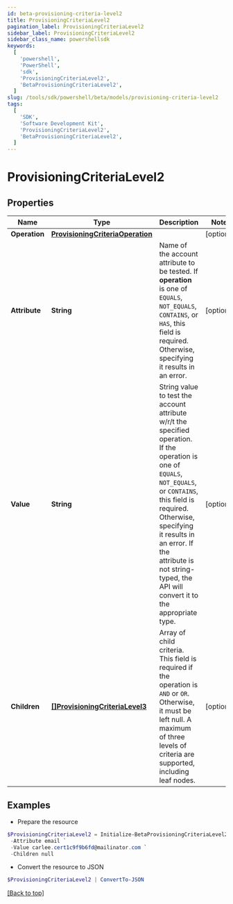 ```yaml
---
id: beta-provisioning-criteria-level2
title: ProvisioningCriteriaLevel2
pagination_label: ProvisioningCriteriaLevel2
sidebar_label: ProvisioningCriteriaLevel2
sidebar_class_name: powershellsdk
keywords:
  [
    'powershell',
    'PowerShell',
    'sdk',
    'ProvisioningCriteriaLevel2',
    'BetaProvisioningCriteriaLevel2',
  ]
slug: /tools/sdk/powershell/beta/models/provisioning-criteria-level2
tags:
  [
    'SDK',
    'Software Development Kit',
    'ProvisioningCriteriaLevel2',
    'BetaProvisioningCriteriaLevel2',
  ]
---
```


# ProvisioningCriteriaLevel2

## Properties

| Name | Type | Description | Notes |
| --- | --- | --- | --- |
| **Operation** | [**ProvisioningCriteriaOperation**](provisioning-criteria-operation) |  | [optional] |
| **Attribute** | **String** | Name of the account attribute to be tested. If **operation** is one of `EQUALS`, `NOT_EQUALS`, `CONTAINS`, or `HAS`, this field is required. Otherwise, specifying it results in an error. | [optional] |
| **Value** | **String** | String value to test the account attribute w/r/t the specified operation. If the operation is one of `EQUALS`, `NOT_EQUALS`, or `CONTAINS`, this field is required. Otherwise, specifying it results in an error. If the attribute is not string-typed, the API will convert it to the appropriate type. | [optional] |
| **Children** | [**[]ProvisioningCriteriaLevel3**](provisioning-criteria-level3) | Array of child criteria. This field is required if the operation is `AND` or `OR`. Otherwise, it must be left null. A maximum of three levels of criteria are supported, including leaf nodes. | [optional] |

## Examples

- Prepare the resource

```powershell
$ProvisioningCriteriaLevel2 = Initialize-BetaProvisioningCriteriaLevel2  -Operation null `
 -Attribute email `
 -Value carlee.cert1c9f9b6fd@mailinator.com `
 -Children null
```

- Convert the resource to JSON

```powershell
$ProvisioningCriteriaLevel2 | ConvertTo-JSON
```

[[Back to top]](#)
